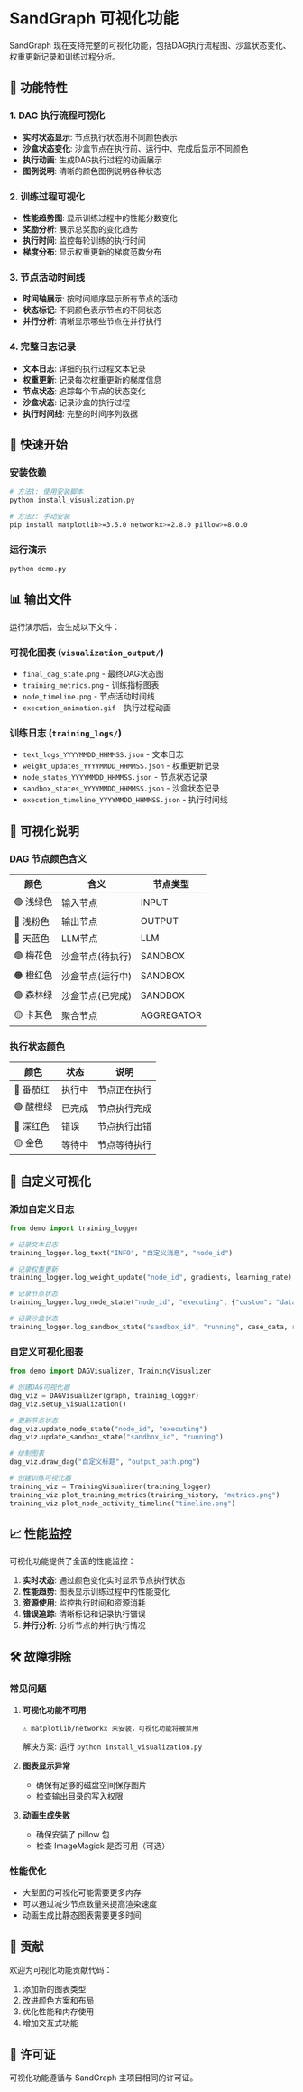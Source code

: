 # SandGraph 可视化功能

SandGraph 现在支持完整的可视化功能，包括DAG执行流程图、沙盒状态变化、权重更新记录和训练过程分析。

## 🎨 功能特性

### 1. DAG 执行流程可视化
- **实时状态显示**: 节点执行状态用不同颜色表示
- **沙盒状态变化**: 沙盒节点在执行前、运行中、完成后显示不同颜色
- **执行动画**: 生成DAG执行过程的动画展示
- **图例说明**: 清晰的颜色图例说明各种状态

### 2. 训练过程可视化
- **性能趋势图**: 显示训练过程中的性能分数变化
- **奖励分析**: 展示总奖励的变化趋势
- **执行时间**: 监控每轮训练的执行时间
- **梯度分布**: 显示权重更新的梯度范数分布

### 3. 节点活动时间线
- **时间轴展示**: 按时间顺序显示所有节点的活动
- **状态标记**: 不同颜色表示节点的不同状态
- **并行分析**: 清晰显示哪些节点在并行执行

### 4. 完整日志记录
- **文本日志**: 详细的执行过程文本记录
- **权重更新**: 记录每次权重更新的梯度信息
- **节点状态**: 追踪每个节点的状态变化
- **沙盒状态**: 记录沙盒的执行过程
- **执行时间线**: 完整的时间序列数据

## 🚀 快速开始

### 安装依赖

```bash
# 方法1: 使用安装脚本
python install_visualization.py

# 方法2: 手动安装
pip install matplotlib>=3.5.0 networkx>=2.8.0 pillow>=8.0.0
```

### 运行演示

```bash
python demo.py
```

## 📊 输出文件

运行演示后，会生成以下文件：

### 可视化图表 (`visualization_output/`)
- `final_dag_state.png` - 最终DAG状态图
- `training_metrics.png` - 训练指标图表
- `node_timeline.png` - 节点活动时间线
- `execution_animation.gif` - 执行过程动画

### 训练日志 (`training_logs/`)
- `text_logs_YYYYMMDD_HHMMSS.json` - 文本日志
- `weight_updates_YYYYMMDD_HHMMSS.json` - 权重更新记录
- `node_states_YYYYMMDD_HHMMSS.json` - 节点状态记录
- `sandbox_states_YYYYMMDD_HHMMSS.json` - 沙盒状态记录
- `execution_timeline_YYYYMMDD_HHMMSS.json` - 执行时间线

## 🎯 可视化说明

### DAG 节点颜色含义

| 颜色 | 含义 | 节点类型 |
|------|------|----------|
| 🟢 浅绿色 | 输入节点 | INPUT |
| 🩷 浅粉色 | 输出节点 | OUTPUT |
| 🔵 天蓝色 | LLM节点 | LLM |
| 🟣 梅花色 | 沙盒节点(待执行) | SANDBOX |
| 🟠 橙红色 | 沙盒节点(运行中) | SANDBOX |
| 🟢 森林绿 | 沙盒节点(已完成) | SANDBOX |
| 🟡 卡其色 | 聚合节点 | AGGREGATOR |

### 执行状态颜色

| 颜色 | 状态 | 说明 |
|------|------|------|
| 🔴 番茄红 | 执行中 | 节点正在执行 |
| 🟢 酸橙绿 | 已完成 | 节点执行完成 |
| 🔴 深红色 | 错误 | 节点执行出错 |
| 🟡 金色 | 等待中 | 节点等待执行 |

## 🔧 自定义可视化

### 添加自定义日志

```python
from demo import training_logger

# 记录文本日志
training_logger.log_text("INFO", "自定义消息", "node_id")

# 记录权重更新
training_logger.log_weight_update("node_id", gradients, learning_rate)

# 记录节点状态
training_logger.log_node_state("node_id", "executing", {"custom": "data"})

# 记录沙盒状态
training_logger.log_sandbox_state("sandbox_id", "running", case_data, result)
```

### 自定义可视化图表

```python
from demo import DAGVisualizer, TrainingVisualizer

# 创建DAG可视化器
dag_viz = DAGVisualizer(graph, training_logger)
dag_viz.setup_visualization()

# 更新节点状态
dag_viz.update_node_state("node_id", "executing")
dag_viz.update_sandbox_state("sandbox_id", "running")

# 绘制图表
dag_viz.draw_dag("自定义标题", "output_path.png")

# 创建训练可视化器
training_viz = TrainingVisualizer(training_logger)
training_viz.plot_training_metrics(training_history, "metrics.png")
training_viz.plot_node_activity_timeline("timeline.png")
```

## 📈 性能监控

可视化功能提供了全面的性能监控：

1. **实时状态**: 通过颜色变化实时显示节点执行状态
2. **性能趋势**: 图表显示训练过程中的性能变化
3. **资源使用**: 监控执行时间和资源消耗
4. **错误追踪**: 清晰标记和记录执行错误
5. **并行分析**: 分析节点的并行执行情况

## 🛠️ 故障排除

### 常见问题

1. **可视化功能不可用**
   ```
   ⚠️ matplotlib/networkx 未安装，可视化功能将被禁用
   ```
   解决方案: 运行 `python install_visualization.py`

2. **图表显示异常**
   - 确保有足够的磁盘空间保存图片
   - 检查输出目录的写入权限

3. **动画生成失败**
   - 确保安装了 pillow 包
   - 检查 ImageMagick 是否可用（可选）

### 性能优化

- 大型图的可视化可能需要更多内存
- 可以通过减少节点数量来提高渲染速度
- 动画生成比静态图表需要更多时间

## 🤝 贡献

欢迎为可视化功能贡献代码：

1. 添加新的图表类型
2. 改进颜色方案和布局
3. 优化性能和内存使用
4. 增加交互式功能

## 📄 许可证

可视化功能遵循与 SandGraph 主项目相同的许可证。 